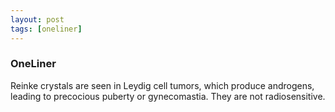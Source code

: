 ```yaml
---
layout: post
tags: [oneliner]
---
```



### OneLiner

Reinke crystals are seen in Leydig cell tumors, which produce androgens, leading to precocious puberty or gynecomastia. They are not radiosensitive.
